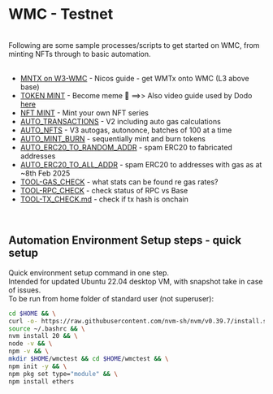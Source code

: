 # WMC - Testnet
<br>
Following are some sample processes/scripts to get started on WMC, from minting NFTs through to basic automation.<br>
<br>

* [MNTX on W3-WMC](https://github.com/nodebasewm/nodebasewm.github.io/blob/main/wmc/testnet-guide.md) - Nicos guide - get WMTx onto WMC (L3 above base)
* [TOKEN MINT](./TOKEN_MINT.md) - Become meme 👑  ==>> Also video guide used by Dodo [here](https://discord.com/channels/739450842108919828/1072502970027081749/1313845801235124266)
* [NFT MINT](./NFT_MINT.md) - Mint your own NFT series
* [AUTO_TRANSACTIONS](./AUTO_TRANSACTIONS2.md) - V2 including auto gas calculations
* [AUTO_NFTS](./AUTO_NFTS.md) - V3 autogas, autononce, batches of 100 at a time
* [AUTO_MINT_BURN](./AUTO_MINT_BURN.md) - sequentially mint and burn tokens 
* [AUTO_ERC20_TO_RANDOM_ADDR](./AUTO_ERC20_TO_ALL_ADDR.md) - spam ERC20 to fabricated addresses
* [AUTO_ERC20_TO_ALL_ADDR](./AUTO_ERC20_TO_ALL_ADDR.md) - spam ERC20 to addresses with gas as at ~8th Feb 2025 
* [TOOL-GAS_CHECK](./TOOL-GAS_CHECK.md) - what stats can be found re gas rates?
* [TOOL-RPC_CHECK](./TOOL-RPC_CHECK.md) - check status of RPC vs Base
* [TOOL-TX_CHECK.md](./TOOL-TX_CHECK.md) - check if tx hash is onchain
<br>

## Automation Environment Setup steps - quick setup
Quick environment setup command in one step.<br>
Intended for updated Ubuntu 22.04 desktop VM, with snapshot take in case of issues.<br>
To be run from home folder of standard user (not superuser):<br>

```bash
cd $HOME && \
curl -o- https://raw.githubusercontent.com/nvm-sh/nvm/v0.39.7/install.sh | bash && \
source ~/.bashrc && \
nvm install 20 && \
node -v && \
npm -v && \
mkdir $HOME/wmctest && cd $HOME/wmctest && \
npm init -y && \
npm pkg set type="module" && \
npm install ethers
```
<br>

